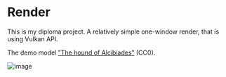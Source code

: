 # Render

This is my diploma project. A relatively simple one-window render, that is using Vulkan API.

The demo model ["The hound of Alcibiades"](https://sketchfab.com/3d-models/the-hound-of-alcibiades-21cb14e2560048d1be5a26f2cfda7800) (CC0).

![image](https://user-images.githubusercontent.com/74785269/234056817-a1213e93-6696-4972-b9a5-d0fa767e5571.png)
